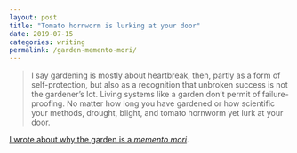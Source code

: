 ```yaml
---
layout: post
title: "Tomato hornworm is lurking at your door"
date: 2019-07-15
categories: writing
permalink: /garden-memento-mori/
---
```


> I say gardening is mostly about heartbreak, then, partly as a form of self-protection, but also as a recognition that unbroken success is not the gardener’s lot. Living systems like a garden don’t permit of failure-proofing. No matter how long you have gardened or how scientific your methods, drought, blight, and tomato hornworm yet lurk at your door.

[I wrote about why the garden is a *memento mori*](https://www.frontporchrepublic.com/2019/07/learning-to-die-in-the-garden/).